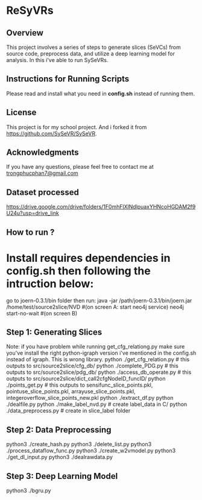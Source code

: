 # ReSyVRs

## Overview
This project involves a series of steps to generate slices (SeVCs) from source code, preprocess data, and utilize a deep learning model for analysis. In this i've able to run SySeVRs. 
## Instructions for Running Scripts
Please read and install what you need in **config.sh** instead of running them.

## License
This project is for my school project. And i forked it from https://github.com/SySeVR/SySeVR.

## Acknowledgments
If you have any questions, please feel free to contact me at trongphucphan7@gmail.com

## Dataset processed
https://drive.google.com/drive/folders/1F0mhFlXlNdlpuaxYHNcoHGDAM2f9U24u?usp=drive_link


## How to run ?
# Install requires dependencies in config.sh then following the intruction below:
go to joern-0.3.1/bin folder then run: java -jar /path/joern-0.3.1/bin/joern.jar /home/test/source2slice/NVD
#(on screen A: start neo4j service)
neo4j start-no-wait
#(on screen B)
## Step 1: Generating Slices
Note: if you have problem while running get_cfg_relationg.py make sure you've install the right python-igraph version i've mentioned in the config.sh instead of igraph. This is wrong library.
python ./get_cfg_relation.py # this outputs to src/source2slice/cfg_db/
python ./complete_PDG.py # this outputs to src/source2slice/pdg_db/
python ./access_db_operate.py # this outputs to src/source2slice/dict_call2cfgNodeID_funcID/
python ./points_get.py # this outputs to sensifunc_slice_points.pkl, pointuse_slice_points.pkl, arrayuse_slice_points.pkl, integeroverflow_slice_points_new.pkl
python ./extract_df.py
python ./dealfile.py
python ./make_label_nvd.py # create label_data in C/
python ./data_preprocess.py # create in slice_label folder
## Step 2: Data Preprocessing
python3 ./create_hash.py
python3 ./delete_list.py
python3 ./process_dataflow_func.py
python3 ./create_w2vmodel.py
python3 ./get_dl_input.py
python3 ./dealrawdata.py
## Step 3: Deep Learning Model
python3 ./bgru.py
